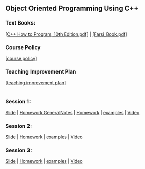 ## Object Oriented Programming Using C++
### Text Books:
[[C++ How to Program, 10th Edition.pdf]](oop_using_cpp/lectures/books/C%2B%2B%20How%20to%20Program%2C%2010th%20Edition.pdf) 
| [[Farsi_Book.pdf]](oop_using_cpp/lectures/books/Farsi_Book.pdf)</br>
### Course Policy
[[course policy]](oop_using_cpp/plans/OOPUsingCPP_CoursePolicy_MohammadAhmadi.pdf)
### Teaching Improvement Plan
[[teaching improvement plan]](oop_using_cpp/plans/TeachingImprovementPlan_Spring_1399_Mohammad_Ahmadi.pdf)</br></br>
### Session 1:
[Slide](oop_using_cpp/lectures/slides/001.ppt) 
| [Homework GeneralNotes](oop_using_cpp/homeworks/general_notes.pdf) 
| [Homework](oop_using_cpp/homeworks/week1_chapter2.pdf)
| [examples](https://github.com/mohammadahmadi1395/Kateb_1399_Spring/tree/master/oop_using_cpp/examples/001_chapter2) 
| <a href="https://www.youtube.com/watch?v=oNEp9iqCmVs&list=PLEfNg8fGQjuQkh6ywnv8dvaHh0hXfD28M&index=3" target="_blank">Video</a>
</br>
### Session 2:
[Slide](oop_using_cpp/lectures/slides/002.ppt) 
| [Homework](oop_using_cpp/homeworks/week2_chapter4.pdf) 
| [examples](https://github.com/mohammadahmadi1395/Kateb_1399_Spring/tree/master/oop_using_cpp/examples/002_chapter4) 
| <a href="https://www.youtube.com/watch?v=0ddW20h3YZg&list=PLEfNg8fGQjuQkh6ywnv8dvaHh0hXfD28M&index=1" target="_blank">Video</a>
</br>
### Session 3:
[Slide](oop_using_cpp/lectures/slides/003.ppt) 
| [Homework](oop_using_cpp/homeworks/week3_chapter5.pdf) 
| [examples](https://github.com/mohammadahmadi1395/Kateb_1399_Spring/tree/master/oop_using_cpp/examples/003_chapter5) 
| <a href="https://www.youtube.com/watch?v=oqbosO7n5KA&list=PLEfNg8fGQjuQkh6ywnv8dvaHh0hXfD28M&index=2" target="_blank">Video</a>
